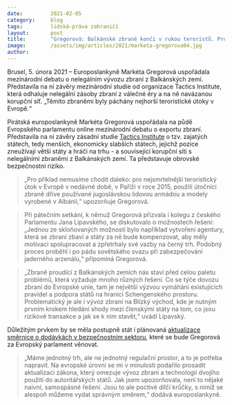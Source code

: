 ```yaml
---
date:         2021-02-05
category:     blog
tags:         lidská-práva zahraničí
layout:       post
title:        "Gregorová: Balkánské zbraně končí v rukou teroristů. Problém by mohla vyřešit nová agentura"
image:        /assets/img/articles/2021/marketa-gregorova04.jpg
author:       
---
```





Brusel, 5. února 2021 – Europoslankyně Markéta Gregorová uspořádala mezinárodní debatu o nelegálním vývozu zbraní z Balkánských zemí. Představila na ní závěry mezinárodní studie od organizace Tactics Institute, která odhaluje nelegální zásoby zbraní z válečné éry a na ně navázanou korupční síť. „Těmito zbraněmi byly páchány nejhorší teroristické útoky v Evropě.“

Pirátská europoslankyně Markéta Gregorová uspořádala na půdě Evropského parlamentu online mezinárodní debatu o exportu zbraní. Představila na ní závěry zásadní studie [Tactics Institute](https://tacticsinstitute.com/news/details/141?fbclid=IwAR1gUftS-RmKIU0szt_l9i8oT5SUwVg381CEydlzx6tvdLKYsEyE1pKEC5o) o tzv. zajatých státech, tedy menších, ekonomicky slabších státech, jejichž pozice zneužívají větší státy a hráči na trhu - a související korupční síti s nelegálními zbraněmi z Balkánských zemí. Ta představuje obrovské bezpečnostní riziko.

> „Pro příklad nemusíme chodit daleko: pro nejsmrtelnější teroristický útok v Evropě v nedávné době, v Paříži v roce 2015, použili útočníci zbraně dříve používané jugoslávskou lidovou armádou a modely vyrobené v Albánii,“ upozorňuje Gregorová.

> Při pátečním setkání, k němuž Gregorová přizvala i kolegu z českého Parlamentu Jana Lipavského, se diskutovalo o možnostech řešení: „Jednou ze skloňovaných možností bylo například vytvoření agentury, která se zbraní zbaví a státy za ně bude kompenzovat, aby měly motivaci spolupracovat a zpřetrhaly své vazby na černý trh. Podobný proces proběhl i po pádu sovětského svazu při zabezpečování jaderného arzenálu,“ připomíná Gregorová.

> „Zbraně proudící z Balkánských zemích nás staví před celou paletu problémů, která vyžaduje mnoho různých řešení. Co se týče dovozu zbraní do Evropské unie, tam je největší výzvou vymáhání existujících pravidel a podpora států na hranici Schengenského prostoru. Problematický je ale i vývoz zbraní na Blízký východ, kde je nutným prvním krokem hledání shody mezi členskými státy na tom, co jsou rizikové transakce a jak se k nim stavět,“ uvádí Lipavský.

Důležitým prvkem by se měla postupně stát i plánovaná [aktualizace směrnice o dodávkách v bezpečnostním sektoru](https://www.pirati.cz/tiskove-zpravy/piratka-gregorova-prosadila-lepsi-ochranu-lidskych-prav.html?fbclid=IwAR30ve9U4Pd8suKK4l7xKuAZWfwcpUEAcazfDmK85ILKz4P1gDq5c040ZtI), které se bude Gregorová za Evropský parlament věnovat.

> „Máme jednotný trh, ale ne jednotný regulační prostor, a to je potřeba napravit. Na evropské úrovni se mi v minulosti podařilo prosadit aktualizaci zákona, který omezuje vývoz zbraní a technologií dvojího použití do autoritářských států. Jak jsem upozorňovala, není to nějaké naivní, samospásné řešení. Jsou to ale poctivé dílčí krůčky, s nimiž se alespoň můžeme vydat správným směrem,“ dodává europoslankyně.  
